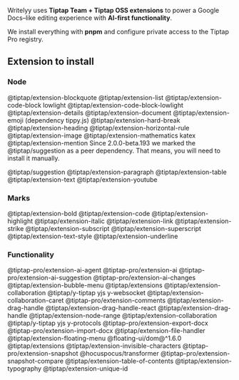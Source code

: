 
Writelyy uses **Tiptap Team + Tiptap OSS extensions** to power a Google Docs–like editing experience with **AI-first functionality**.  

We install everything with **pnpm** and configure private access to the Tiptap Pro registry.

## Extension to install
### Node 
@tiptap/extension-blockquote
@tiptap/extension-list
@tiptap/extension-code-block
lowlight @tiptap/extension-code-block-lowlight
@tiptap/extension-details
@tiptap/extension-document
@tiptap/extension-emoji (dependency tippy.js)
@tiptap/extension-hard-break
@tiptap/extension-heading
@tiptap/extension-horizontal-rule
@tiptap/extension-image
@tiptap/extension-mathematics katex
@tiptap/extension-mention
Since 2.0.0-beta.193 we marked the @tiptap/suggestion as a peer dependency. That means, you will need to install it manually.

@tiptap/suggestion
@tiptap/extension-paragraph
@tiptap/extension-table
@tiptap/extension-text
@tiptap/extension-youtube

### Marks
@tiptap/extension-bold
@tiptap/extension-code
@tiptap/extension-highlight
@tiptap/extension-italic
@tiptap/extension-link
@tiptap/extension-strike
@tiptap/extension-subscript
@tiptap/extension-superscript
@tiptap/extension-text-style
@tiptap/extension-underline


### Functionality
@tiptap-pro/extension-ai-agent
@tiptap-pro/extension-ai
@tiptap-pro/extension-ai-suggestion
@tiptap-pro/extension-ai-changes
@tiptap/extension-bubble-menu
@tiptap/extensions
@tiptap/extension-collaboration @tiptap/y-tiptap yjs y-websocket
@tiptap/extension-collaboration-caret
@tiptap-pro/extension-comments
@tiptap/extension-drag-handle
@tiptap/extension-drag-handle-react @tiptap/extension-drag-handle @tiptap/extension-node-range @tiptap/extension-collaboration @tiptap/y-tiptap yjs y-protocols
@tiptap-pro/extension-export-docx
@tiptap-pro/extension-import-docx
@tiptap/extension-file-handler
@tiptap/extension-floating-menu @floating-ui/dom@^1.6.0
@tiptap/extensions
@tiptap/extension-invisible-characters
@tiptap-pro/extension-snapshot @hocuspocus/transformer
@tiptap-pro/extension-snapshot-compare
@tiptap/extension-table-of-contents
@tiptap/extension-typography
@tiptap/extension-unique-id
